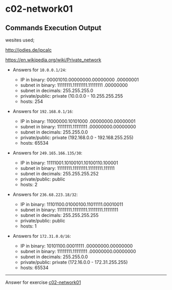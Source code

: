 # c02-network01

## Commands Execution Output

wesites used;

http://jodies.de/ipcalc

https://en.wikipedia.org/wiki/Private_network

- Answers for `10.0.0.1/24`:

  - IP in binary: 00001010.00000000.00000000 .00000001
  - subnet in binary:  11111111.11111111.11111111 .00000000
  - subnet in decimals: 255.255.255.0
  - private/public: private (10.0.0.0 - 10.255.255.255
  - hosts: 254

- Answers for `192.168.0.1/16`:

  - IP in binary: 11000000.10101000 .00000000.00000001
  - subnet in binary:  11111111.11111111 .00000000.00000000
  - subnet in decimals: 255.255.0.0
  - private/public: private (192.168.0.0 - 192.168.255.255)
  - hosts: 65534  

- Answers for `249.165.166.135/30`:

  - IP in binary:  11111001.10100101.10100110.100001
  - subnet in binary:  11111111.11111111.11111111.111111 
  - subnet in decimals:  255.255.255.252
  - private/public: public
  - hosts: 2

- Answers for `236.68.223.18/32`:

  - IP in binary: 11101100.01000100.11011111.00010011 
  - subnet in binary:  11111111.11111111.11111111.11111111 
  - subnet in decimals:  255.255.255.255
  - private/public: public
  - hosts: 1

- Answers for `172.31.0.0/16`:

  - IP in binary:  10101100.00011111 .00000000.00000000
  - subnet in binary:   11111111.11111111 .00000000.00000000
  - subnet in decimals: 255.255.0.0
  - private/public: private (172.16.0.0 - 172.31.255.255)
  - hosts: 65534

<!-- Don't change anything below this point-->
***
Answer for exercise [c02-network01](https://github.com/devopsacademyau/academy/blob/893381c6f0b69434d9e8597d3d4b1c17f9bc1371/classes/02class/exercises/c02-network01/README.md)